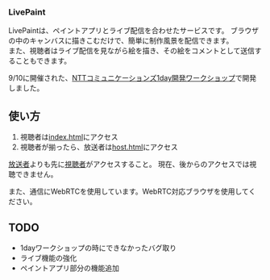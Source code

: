 ### LivePaint

LivePaintは、ペイントアプリとライブ配信を合わせたサービスです。
ブラウザの中のキャンバスに描きこむだけで、簡単に制作風景を配信できます。  
また、視聴者はライブ配信を見ながら絵を描き、その絵をコメントとして送信することもできます。

9/10に開催された、[NTTコミュニケーションズ1day開発ワークショップ](workshop)で開発しました。

## 使い方

1. 視聴者は[index.html](index.html)にアクセス
1. 視聴者が揃ったら、放送者は[host.html](host.html)にアクセス

[放送者](host.html)よりも先に[視聴者](index.html)がアクセスすること。
現在、後からのアクセスでは視聴できません。

また、通信にWebRTCを使用しています。WebRTC対応ブラウザを使用してください。

## TODO
- 1dayワークショップの時にできなかったバグ取り
- ライブ機能の強化
- ペイントアプリ部分の機能追加

[workshop]:http://nttcommunications-workshop2016.strikingly.com
[index.html]:https://ammohg.github.io/live-paint/index.html
[host.html]:https://ammohg.github.io/live-paint/host.html